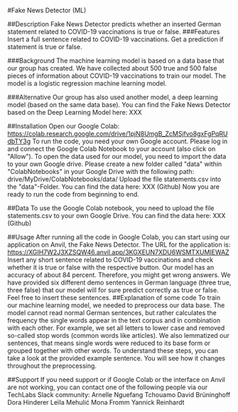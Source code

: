 
#Fake News Detector (ML)

##Description
Fake News Detector predicts whether an inserted German statement related to COVID-19 vaccinations is true or false.
###Features
Insert a full sentence related to COVID-19 vaccinations.
Get a prediction if statement is true or false.

###Background
The machine learning model is based on a data base that our group has created. We have collected about 500 true and 500 false pieces of information about COVID-19 vaccinations to train our model.
The model is a logistic regression machine learning model.

###Alternative
Our group has also used another model, a deep learning model (based on the same data base). You can find the Fake News Detector based on the Deep Learning Model here: XXX

##Installation
Open our Google Colab:
https://colab.research.google.com/drive/1pjN8UmgB_ZcMSjfvo8gxFgPqRUdbTY3g
To run the code, you need your own Google account. Please log in and connect the Google Colab Notebook to your account (also click on "Allow").
To open the data used for our model, you need to import the data to your own Google drive. Please create a new folder called "data" within "ColabNotebooks" in your Google Drive with the following path: drive/MyDrive/ColabNotebooks/data/
Upload the file statements.csv into the "data"-Folder.
You can find the data here: XXX (Github)
Now you are ready to run the code from beginning to end.

##Data
To use the Google Colab notebook, you need to upload the file statements.csv to your own Google Drive.
You can find the data here: XXX (Github)

##Usage
After running all the code in Google Colab, you can start using our application on Anvil, the Fake News Detector.
The URL for the application is: https://XGIH7W2J3XZSQW46.anvil.app/3KGXEUN7XDU6WSMTXUMIEWAZ
Insert any short sentence related to COVID-19 vaccinations and check whether it is true or false with the respective button.
Our model has an accuracy of about 84 percent. Therefore, you might get wrong answers.
We have provided six different demo sentences in German language (three true, three false) that our model will for sure predict correctly as true or false.
Feel free to insert these sentences.
##Explanation of some code
To train our machine learning model, we needed to preprocess our data base. The model cannot read normal German sentences, but rather calculates the frequency the single words appear in the text corpus and in combination with each other.
For example, we set all letters to lower case and removed so-called stop words (common words like articles). We also lemmatized our sentences, that means single words were reduced to its base form or grouped together with other words.
To understand these steps, you can take a look at the provided example sentence. You will see how it changes throughout the preprocessing.

##Support
If you need support or if Google Colab or the interface on Anvil are not working, you can contact one of the following people via our TechLabs Slack community:
Arnelle Nguefang Tchouamo
David Brüninghoff
Dora Hinderer
Leïla Mehulić
Mona Fromm
Yannick Reinhardt

